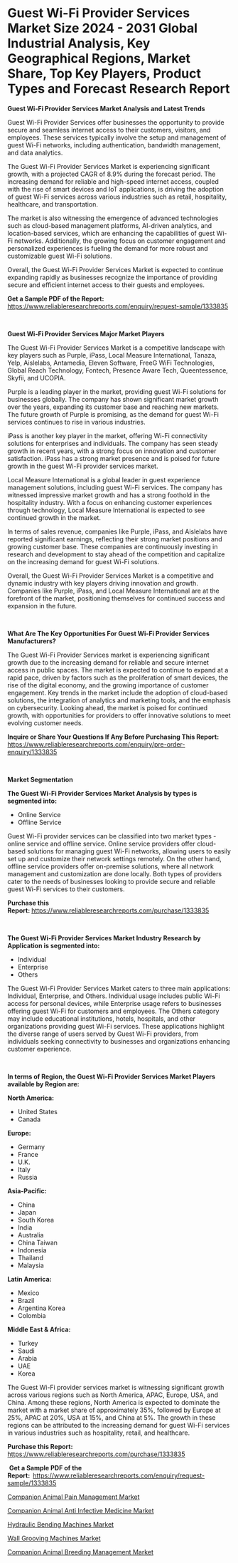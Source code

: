 <p><h1>Guest Wi-Fi Provider Services Market Size 2024 - 2031 Global Industrial Analysis, Key Geographical Regions, Market Share, Top Key Players, Product Types and Forecast Research Report</h1></p><p><strong>Guest Wi-Fi Provider Services Market Analysis and Latest Trends</strong></p>
<p><p>Guest Wi-Fi Provider Services offer businesses the opportunity to provide secure and seamless internet access to their customers, visitors, and employees. These services typically involve the setup and management of guest Wi-Fi networks, including authentication, bandwidth management, and data analytics.</p><p>The Guest Wi-Fi Provider Services Market is experiencing significant growth, with a projected CAGR of 8.9% during the forecast period. The increasing demand for reliable and high-speed internet access, coupled with the rise of smart devices and IoT applications, is driving the adoption of guest Wi-Fi services across various industries such as retail, hospitality, healthcare, and transportation.</p><p>The market is also witnessing the emergence of advanced technologies such as cloud-based management platforms, AI-driven analytics, and location-based services, which are enhancing the capabilities of guest Wi-Fi networks. Additionally, the growing focus on customer engagement and personalized experiences is fueling the demand for more robust and customizable guest Wi-Fi solutions.</p><p>Overall, the Guest Wi-Fi Provider Services Market is expected to continue expanding rapidly as businesses recognize the importance of providing secure and efficient internet access to their guests and employees.</p></p>
<p><strong>Get a Sample PDF of the Report:&nbsp;</strong> <a href="https://www.reliableresearchreports.com/enquiry/request-sample/1333835">https://www.reliableresearchreports.com/enquiry/request-sample/1333835</a></p>
<p>&nbsp;</p>
<p><strong>Guest Wi-Fi Provider Services Major Market Players</strong></p>
<p><p>The Guest Wi-Fi Provider Services Market is a competitive landscape with key players such as Purple, iPass, Local Measure International, Tanaza, Yelp, Aislelabs, Antamedia, Eleven Software, FreeG WiFi Technologies, Global Reach Technology, Fontech, Presence Aware Tech, Queentessence, Skyfii, and UCOPIA.</p><p>Purple is a leading player in the market, providing guest Wi-Fi solutions for businesses globally. The company has shown significant market growth over the years, expanding its customer base and reaching new markets. The future growth of Purple is promising, as the demand for guest Wi-Fi services continues to rise in various industries.</p><p>iPass is another key player in the market, offering Wi-Fi connectivity solutions for enterprises and individuals. The company has seen steady growth in recent years, with a strong focus on innovation and customer satisfaction. iPass has a strong market presence and is poised for future growth in the guest Wi-Fi provider services market.</p><p>Local Measure International is a global leader in guest experience management solutions, including guest Wi-Fi services. The company has witnessed impressive market growth and has a strong foothold in the hospitality industry. With a focus on enhancing customer experiences through technology, Local Measure International is expected to see continued growth in the market.</p><p>In terms of sales revenue, companies like Purple, iPass, and Aislelabs have reported significant earnings, reflecting their strong market positions and growing customer base. These companies are continuously investing in research and development to stay ahead of the competition and capitalize on the increasing demand for guest Wi-Fi solutions.</p><p>Overall, the Guest Wi-Fi Provider Services Market is a competitive and dynamic industry with key players driving innovation and growth. Companies like Purple, iPass, and Local Measure International are at the forefront of the market, positioning themselves for continued success and expansion in the future.</p></p>
<p>&nbsp;</p>
<p><strong>What Are The Key Opportunities For Guest Wi-Fi Provider Services Manufacturers?</strong></p>
<p><p>The Guest Wi-Fi Provider Services market is experiencing significant growth due to the increasing demand for reliable and secure internet access in public spaces. The market is expected to continue to expand at a rapid pace, driven by factors such as the proliferation of smart devices, the rise of the digital economy, and the growing importance of customer engagement. Key trends in the market include the adoption of cloud-based solutions, the integration of analytics and marketing tools, and the emphasis on cybersecurity. Looking ahead, the market is poised for continued growth, with opportunities for providers to offer innovative solutions to meet evolving customer needs.</p></p>
<p><strong>Inquire or Share Your Questions If Any Before Purchasing This Report:</strong> <a href="https://www.reliableresearchreports.com/enquiry/pre-order-enquiry/1333835">https://www.reliableresearchreports.com/enquiry/pre-order-enquiry/1333835</a></p>
<p>&nbsp;</p>
<p><strong>Market Segmentation</strong></p>
<p><strong>The Guest Wi-Fi Provider Services Market Analysis by types is segmented into:</strong></p>
<p><ul><li>Online Service</li><li>Offline Service</li></ul></p>
<p><p>Guest Wi-Fi provider services can be classified into two market types - online service and offline service. Online service providers offer cloud-based solutions for managing guest Wi-Fi networks, allowing users to easily set up and customize their network settings remotely. On the other hand, offline service providers offer on-premise solutions, where all network management and customization are done locally. Both types of providers cater to the needs of businesses looking to provide secure and reliable guest Wi-Fi services to their customers.</p></p>
<p><strong>Purchase this Report:&nbsp;</strong><a href="https://www.reliableresearchreports.com/purchase/1333835">https://www.reliableresearchreports.com/purchase/1333835</a></p>
<p>&nbsp;</p>
<p><strong>The Guest Wi-Fi Provider Services Market Industry Research by Application is segmented into:</strong></p>
<p><ul><li>Individual</li><li>Enterprise</li><li>Others</li></ul></p>
<p><p>The Guest Wi-Fi Provider Services Market caters to three main applications: Individual, Enterprise, and Others. Individual usage includes public Wi-Fi access for personal devices, while Enterprise usage refers to businesses offering guest Wi-Fi for customers and employees. The Others category may include educational institutions, hotels, hospitals, and other organizations providing guest Wi-Fi services. These applications highlight the diverse range of users served by Guest Wi-Fi providers, from individuals seeking connectivity to businesses and organizations enhancing customer experience.</p></p>
<p>&nbsp;</p>
<p><strong>In terms of Region, the Guest Wi-Fi Provider Services Market Players available by Region are:</strong></p>
<p>
    <p> <strong> North America: </strong>
        <ul>
            <li>United States</li>
            <li>Canada</li>
        </ul>
        </p> 
    <p> <strong> Europe: </strong>
        <ul>
            <li>Germany</li>
            <li>France</li>
            <li>U.K.</li>
            <li>Italy</li>
            <li>Russia</li>
        </ul>
        </p> 
    <p> <strong> Asia-Pacific: </strong>
        <ul>
            <li>China</li>
            <li>Japan</li>
            <li>South Korea</li>
            <li>India</li>
            <li>Australia</li>
            <li>China Taiwan</li>
            <li>Indonesia</li>
            <li>Thailand</li>
            <li>Malaysia</li>
        </ul>
        </p> 
    <p> <strong> Latin America: </strong>
        <ul>
            <li>Mexico</li>
            <li>Brazil</li>
            <li>Argentina Korea</li>
            <li>Colombia</li>
        </ul>
        </p> 
    <p> <strong> Middle East & Africa: </strong>
        <ul>
            <li>Turkey</li>
            <li>Saudi</li>
            <li>Arabia</li>
            <li>UAE</li>
            <li>Korea</li>
        </ul>
    </p>
    </p>
<p><p>The Guest Wi-Fi provider services market is witnessing significant growth across various regions such as North America, APAC, Europe, USA, and China. Among these regions, North America is expected to dominate the market with a market share of approximately 35%, followed by Europe at 25%, APAC at 20%, USA at 15%, and China at 5%. The growth in these regions can be attributed to the increasing demand for guest Wi-Fi services in various industries such as hospitality, retail, and healthcare.</p></p>
<p><strong>Purchase this Report: </strong><a href="https://www.reliableresearchreports.com/purchase/1333835">https://www.reliableresearchreports.com/purchase/1333835</a></p>
<p>&nbsp;<strong>Get a Sample PDF of the Report:&nbsp;&nbsp;</strong><a href="https://www.reliableresearchreports.com/enquiry/request-sample/1333835">https://www.reliableresearchreports.com/enquiry/request-sample/1333835</a></p>
<p><strong></strong></p>
<p><p><a href="https://github.com/mahnoor2003/Market-Research-Report-List-3/blob/main/companion-animal-pain-management-market.md">Companion Animal Pain Management Market</a></p><p><a href="https://github.com/juancolorado15/Market-Research-Report-List-1/blob/main/companion-animal-anti-infective-medicine-market.md">Companion Animal Anti Infective Medicine Market</a></p><p><a href="https://issuu.com/reportprime-2/docs/hydraulic-bending-machines-market-size-2030.pptx">Hydraulic Bending Machines Market</a></p><p><a href="https://issuu.com/reportprime-2/docs/wall-grooving-machines-market-size-2030.pptx">Wall Grooving Machines Market</a></p><p><a href="https://github.com/mohamedbakry57/Market-Research-Report-List-2/blob/main/companion-animal-breeding-management-market.md">Companion Animal Breeding Management Market</a></p></p>